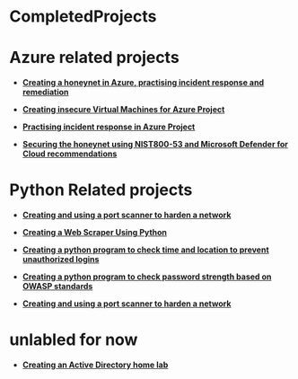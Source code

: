 # CompletedProjects
 
# Azure related projects

- <b>[Creating a honeynet in Azure, practising incident response and remediation](https://github.com/TannerHollaway/AzureSentinel)

- <b>[Creating insecure Virtual Machines for Azure Project](https://github.com/TannerHollaway/VirtualMachineCreation)

- <b>[Practising incident response in Azure Project](https://github.com/TannerHollaway/Incident-Response)

- <b>[Securing the honeynet using NIST800-53 and Microsoft Defender for Cloud recommendations](https://github.com/TannerHollaway/Becoming-NIST-80053-compliant)

# Python Related projects


- <b>[Creating and using a port scanner to harden a network](https://github.com/TannerHollaway/CreatingAndUsingAPortScanner)</b>
  
- <b>[Creating a Web Scraper Using Python](https://github.com/TannerHollaway/Creating-A-Web-Scraper)</b>


- <b>[Creating a python program to check time and location to prevent unauthorized logins](https://github.com/TannerHollaway/PythonLogin-LocationChecker)</b>

- <b>[Creating a python program to check password strength based on OWASP standards](https://github.com/TannerHollaway/OWASP-PasswordChecker)</b>

- <b>[Creating and using a port scanner to harden a network](https://github.com/TannerHollaway/ActiveDirectoryLab)</b>


# unlabled for now

- <b>[Creating an Active Directory home lab](https://github.com/TannerHollaway/ActiveDirectoryLab)</b>
